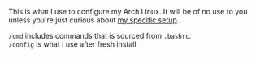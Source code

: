 This is what I use to configure my Arch Linux. It will be of no use to you unless you're just curious about [my specific setup](http://code.krister.ee/my-coding-environment/).

`/cmd` includes commands that is sourced from `.bashrc`.  
`/config` is what I use after fresh install.
